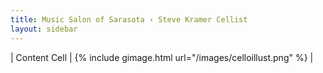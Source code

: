 ```yaml
---
title: Music Salon of Sarasota ‹ Steve Kramer Cellist
layout: sidebar
---
```


<!-- TABLE_GENERATE_START -->


| Content Cell | {% include gimage.html url="/images/celloillust.png" %}   |

<!-- TABLE_GENERATE_END -->

